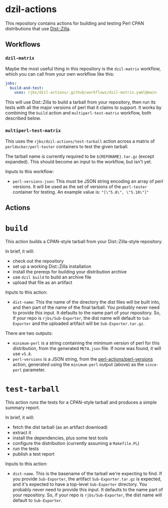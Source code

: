 # dzil-actions

This repository contains actions for building and testing Perl CPAN
distributions that use [Dist::Zilla](https://dzil.org/).

## Workflows

### `dzil-matrix`

Maybe the most useful thing in this repository is the `dzil-matrix` workflow,
which you can call from your own workflow like this:

```yaml
jobs:
  build-and-test:
    uses: rjbs/dzil-actions/.github/workflows/dzil-matrix.yaml@main
```

This will use Dist::Zilla to build a tarball from your repository, then run its
tests with all the major versions of perl that it claims to support.  It works
by combining the `build` action and `multiperl-test-matrix` workflow, both
described below.

### `multiperl-test-matrix`

This uses the `rjbs/dzil-actions/test-tarball` action across a matrix of
`perldocker/perl-tester` containers to test the given tarball.

The tarball name is currently required to be `${REPONAME}.tar.gz` (except
expanded).  This should become an input to the workflow, but isn't yet.

Inputs to this workflow:

* `perl-versions-json`: This must be JSON string encoding an array of perl
  versions.  It will be used as the set of versions of the `perl-tester`
  container for testing.  An example value is: `"[\"5.8\", \"5.10\"]"`

## Actions

# `build`

This action builds a CPAN-style tarball from your Dist::Zilla-style repository.

In brief, it will:
* check out the repository
* set up a working Dist::Zilla installation
* install the prereqs for building your distribution archive
* use `dzil build` to build an archive file
* upload that file as an artifact

Inputs to this action:

* `dist-name`:  This the name of the directory the dist files will be built
  into, and then part of the name of the final tarball.  You probably never
  need to provide this input.  It defaults to the name part of your repository.
  So, if your repo is `rjbs/Sub-Exporter`, the dist name will default to
  `Sub-Exporter` and the uploaded artifact will be `Sub-Exporter.tar.gz`.

There are two outputs:

* `minimum-perl` is a string containing the minimum version of perl for this
  distribution, from the generated `META.json` file.  If none was found, it
  will use `v5.8`.
* `perl-versions` is a JSON string, from the
  [perl-actions/perl-versions](https://github.com/perl-actions/perl-versions)
  action, generated using the `minimum-perl` output (above) as the `since-perl`
  parameter.

# `test-tarball`

This action runs the tests for a CPAN-style tarball and produces a simple
summary report.

In brief, it will:
* fetch the dist tarball (as an artifact download)
* extract it
* install the dependencies, plus some test tools
* configure the distribution (currently assuming a `Makefile.PL`)
* run the tests
* publish a test report

Inputs to this action:

* `dist-name`.  This is the basename of the tarball we're expecting to find.
  If you provide `Sub-Exporter`, the artifact `Sub-Exporter.tar.gz` is
  expected, and it's expected to have a top-level `Sub-Exporter` directory.
  You probably never need to provide this input.  It defaults to the name part
  of your repository.  So, if your repo is `rjbs/Sub-Exporter`, the dist name
  will default to `Sub-Exporter`.

